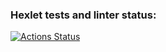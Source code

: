 ### Hexlet tests and linter status:
[![Actions Status](https://github.com/sergey-ss-solovyov/layout-designer-project-lvl1/workflows/hexlet-check/badge.svg)](https://github.com/sergey-ss-solovyov/layout-designer-project-lvl1/actions)